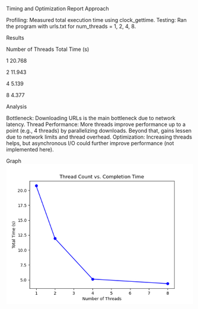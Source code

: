 Timing and Optimization Report
Approach

Profiling: Measured total execution time using clock_gettime.
Testing: Ran the program with urls.txt for num_threads = 1, 2, 4, 8.

Results



Number of Threads               Total Time (s)



1                               20.768


2                               11.943


4                               5.139


8                               4.377


Analysis

Bottleneck: Downloading URLs is the main bottleneck due to network latency.
Thread Performance: More threads improve performance up to a point (e.g., 4 threads) by parallelizing downloads. Beyond that, gains lessen due to network limits and thread overhead.
Optimization: Increasing threads helps, but asynchronous I/O could further improve performance (not implemented here).

Graph
![alt text](performance.png)
